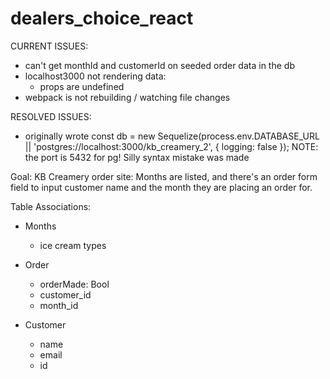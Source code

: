 # dealers_choice_react

CURRENT ISSUES:
- can't get monthId and customerId on seeded order data in the db
- localhost3000 not rendering data:
  - props are undefined
- webpack is not rebuilding / watching file changes


 RESOLVED ISSUES:
 - originally wrote const db = new Sequelize(process.env.DATABASE_URL || 'postgres://localhost:3000/kb_creamery_2', { logging: false });
 NOTE: the port is 5432 for pg! Silly syntax mistake was made


Goal:
KB Creamery order site:
Months are listed, and there's an order form field to input customer name and the month they are placing an order for.

Table Associations:
- Months
  - ice cream types

- Order
  - orderMade: Bool
  - customer_id
  - month_id

- Customer
  - name
  - email
  - id
